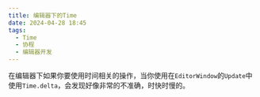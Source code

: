 ```yaml
---
title: 编辑器下的Time
date: 2024-04-28 18:45
tags:
  - Time
  - 协程
  - 编辑器开发
---
```

在编辑器下如果你要使用时间相关的操作，当你使用在`EditorWindow`的`Update`中使用`Time.delta`，会发现好像非常的不准确，时快时慢的。

```csharp

```